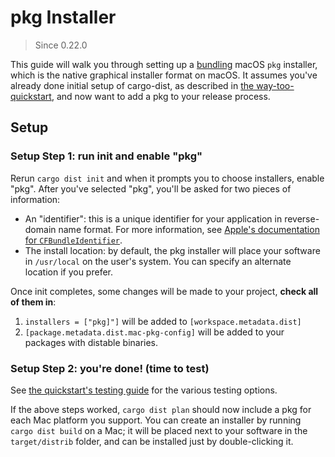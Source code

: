 # pkg Installer

> Since 0.22.0

<!-- toc -->

This guide will walk you through setting up a [bundling][] macOS `pkg` installer, which is the native graphical installer format on macOS. It assumes you've already done initial setup of cargo-dist, as described in [the way-too-quickstart][quickstart], and now want to add a pkg to your release process.

## Setup

### Setup Step 1: run init and enable "pkg"

Rerun `cargo dist init` and when it prompts you to choose installers, enable "pkg". After you've selected "pkg", you'll be asked for two pieces of information:

- An "identifier": this is a unique identifier for your application in reverse-domain name format. For more information, see [Apple's documentation for `CFBundleIdentifier`](https://developer.apple.com/library/archive/documentation/CoreFoundation/Conceptual/CFBundles/BundleTypes/BundleTypes.html#//apple_ref/doc/uid/10000123i-CH101-SW1).
- The install location: by default, the pkg installer will place your software in `/usr/local` on the user's system. You can specify an alternate location if you prefer.

Once init completes, some changes will be made to your project, **check all of them in**:

1. `installers = ["pkg]"]` will be added to `[workspace.metadata.dist]`
2. `[package.metadata.dist.mac-pkg-config]` will be added to your packages with distable binaries.

### Setup Step 2: you're done! (time to test)

See [the quickstart's testing guide][testing] for the various testing options.

If the above steps worked, `cargo dist plan` should now include a pkg for each Mac platform you support. You can create an installer by running `cargo dist build` on a Mac; it will be placed next to your software in the `target/distrib` folder, and can be installed just by double-clicking it.

[quickstart]: ../quickstart/index.md
[testing]: ../quickstart/rust.md#test-it-out
[bundling]: ./index.md#bundling-installers
